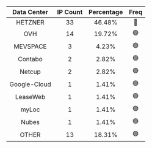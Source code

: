 | Data Center | IP Count | Percentage | Freq |
|:------------:|:--------:|:-----------:|:-----:|
| HETZNER | 33 | 46.48% | 🔴 |
| OVH | 14 | 19.72% | 🟢 |
| MEVSPACE | 3 | 4.23% | 🟢 |
| Contabo | 2 | 2.82% | 🟢 |
| Netcup | 2 | 2.82% | 🟢 |
| Google-Cloud | 1 | 1.41% | 🟢 |
| LeaseWeb | 1 | 1.41% | 🟢 |
| myLoc | 1 | 1.41% | 🟢 |
| Nubes | 1 | 1.41% | 🟢 |
| OTHER | 13 | 18.31% | 🟢 |